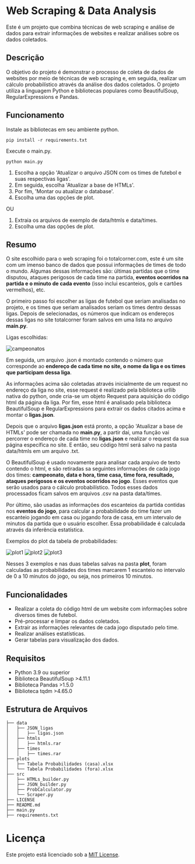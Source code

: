 # Web Scraping & Data Analysis
Este é um projeto que combina técnicas de web scraping e análise de dados para extrair informações de websites e 
realizar análises sobre os dados coletados.

## Descrição
O objetivo do projeto é demonstrar o processo de coleta de dados de websites por meio de técnicas de web scraping e, em 
seguida, realizar um cálculo probabilístico através da análise dos dados coletados. O projeto utiliza a linguagem Python
e bibliotecas populares como BeautifulSoup, RegularExpressions e Pandas.

## Funcionamento
Instale as bibliotecas em seu ambiente python.
````
pip install -r requirements.txt
````
Execute o main.py.
````
python main.py
````
1. Escolha a opção 'Atualizar o arquivo JSON com os times de futebol e suas respectivas ligas'.
2. Em seguida, escolha 'Atualizar a base de HTMLs'.
3. Por fim, 'Montar ou atualizar o database'.
4. Escolha uma das opções de plot.

OU

1. Extraia os arquivos de exemplo de data/htmls e data/times.
2. Escolha uma das opções de plot.

## Resumo
O site escolhido para o web scraping foi o totalcorner.com, este é um site com um imenso banco de dados que possui 
informações de times de todo o mundo. Algumas dessas informações são: últimas partidas que o time disputou, ataques 
perigosos de cada time na partida, **eventos ocorridos na partida e o minuto de cada evento** (isso inclui escanteios, 
gols e cartões vermelhos), etc.

O primeiro passo foi escolher as ligas de futebol que seriam analisadas no projeto, e os times que seriam analisados
seriam os times dentro dessas ligas. Depois de selecionadas, os números que indicam os endereços dessas ligas no site
totalcorner foram salvos em uma lista no arquivo **main.py**.

Ligas escolhidas:

![campeonatos](C:\Users\arthu\PycharmProjects\Corners\imgs\ligas.png)

Em seguida, um arquivo .json é montado contendo o número que corresponde ao **endereço de cada time no site, o nome da
liga e os times que participam dessa liga**.

As informações acima são coletadas através inicialmente de um request no endereço da liga no site, esse request é
realizado pela biblioteca urllib nativa do python, onde cria-se um objeto Request para aquisição do código html da
página da liga. Por fim, esse html é analisado pela biblioteca BeautifulSoup e RegularExpressions para extrair os dados
citados acima e montar o **ligas.json**.

Depois que o arquivo **ligas.json** está pronto, a opção 'Atualizar a base de HTMLs' pode ser chamada no **main.py**,
a partir dai, uma função vai percorrer o endereço de cada time no **ligas.json** e realizar o request da sua página 
específica no site. E então, seu código html será salvo na pasta data/htmls em um arquivo .txt.

O BeautifulSoup é usado novamente para analisar cada arquivo de texto contendo o html, e são retiradas sa seguintes
informações de cada jogo dos times: **campeonato, data e hora, time casa, time fora, resultado, ataques perigosos e os
eventos ocorridos no jogo**. Esses eventos que serão usados para o cálculo probabilístico. Todos esses dados processados
ficam salvos em arquivos .csv na pasta data/times.

Por último, são usadas as informações dos escanteios da partida contidas nos **eventos do jogo**, para calcular a
probabilidade do time fazer um escanteio jogando em casa ou jogando fora de casa, em um intervalo de minutos da partida
que o usuário escolher. Essa probabilidade é calculada através da inferência estatística.

Exemplos do plot da tabela de probabilidades:

![plot1](C:\Users\arthu\PycharmProjects\Corners\imgs\plot1.png)
![plot2](C:\Users\arthu\PycharmProjects\Corners\imgs\plot2.png)
![plot3](C:\Users\arthu\PycharmProjects\Corners\imgs\plot3.png)

Nesses 3 exemplos e nas duas tabelas salvas na pasta **plot**, foram calculadas as probabilidades dos times marcarem 1
escanteio no intervalo de 0 a 10 minutos do jogo, ou seja, nos primeiros 10 minutos.

## Funcionalidades
* Realizar a coleta do código html de um website com informações sobre diversos times de futebol.
* Pré-processar e limpar os dados coletados.
* Extrair as informações relevantes de cada jogo disputado pelo time.
* Realizar análises estatísticas.
* Gerar tabelas para visualização dos dados.

## Requisitos
* Python 3.9 ou superior
* Biblioteca BeautifulSoup >4.11.1
* Biblioteca Pandas >1.5.0
* Biblioteca tqdm >4.65.0

## Estrutura de Arquivos
```
├── data
│   ├── JSON_ligas
│   │   ├── ligas.json
│   ├── htmls
│   │   ├── htmls.rar
│   ├── times
│   │   ├── times.rar
├── plots
│   ├── Tabela Probabilidades (casa).xlsx
│   └── Tabela Probabilidades (fora).xlsx
├── src
│   ├── HTMLs_builder.py
│   ├── JSON_builder.py
│   ├── ProbCalculator.py
│   └── Scraper.py
├── LICENSE
├── README.md
├── main.py
├── requirements.txt
```

# Licença
Este projeto está licenciado sob a [MIT License](https://opensource.org/license/mit/).
